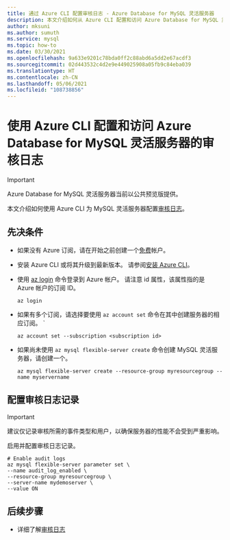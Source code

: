 ```yaml
---
title: 通过 Azure CLI 配置审核日志 - Azure Database for MySQL 灵活服务器
description: 本文介绍如何从 Azure CLI 配置和访问 Azure Database for MySQL 灵活服务器中的审核日志。
author: mksuni
ms.author: sumuth
ms.service: mysql
ms.topic: how-to
ms.date: 03/30/2021
ms.openlocfilehash: 9a633e9201c78bda0ff2c88abd6a5dd2e67acdf3
ms.sourcegitcommit: 02d443532c4d2e9e449025908a05fb9c84eba039
ms.translationtype: HT
ms.contentlocale: zh-CN
ms.lasthandoff: 05/06/2021
ms.locfileid: "108738856"
---
```

# <a name="configure-and-access-audit-logs-for-azure-database-for-mysql---flexible-server-using-the-azure-cli"></a>使用 Azure CLI 配置和访问 Azure Database for MySQL 灵活服务器的审核日志

> [!IMPORTANT]
> Azure Database for MySQL 灵活服务器当前以公共预览版提供。

本文介绍如何使用 Azure CLI 为 MySQL 灵活服务器配置[审核日志](concepts-audit-logs.md)。

## <a name="prerequisites"></a>先决条件
- 如果没有 Azure 订阅，请在开始之前创建一个[免费](https://azure.microsoft.com/free/)帐户。
- 安装 Azure CLI 或将其升级到最新版本。 请参阅[安装 Azure CLI](/cli/azure/install-azure-cli)。
-  使用 [az login](/cli/azure/reference-index#az_login) 命令登录到 Azure 帐户。 请注意 id 属性，该属性指的是 Azure 帐户的订阅 ID。

    ```azurecli-interactive
    az login
    ````

- 如果有多个订阅，请选择要使用 ```az account set``` 命令在其中创建服务器的相应订阅。
`
    ```azurecli
    az account set --subscription <subscription id>
    ```

- 如果尚未使用 ```az mysql flexible-server create``` 命令创建 MySQL 灵活服务器，请创建一个。

    ```azurecli
    az mysql flexible-server create --resource-group myresourcegroup --name myservername
    ```

## <a name="configure-audit-logging"></a>配置审核日志记录

>[!IMPORTANT]
> 建议仅记录审核所需的事件类型和用户，以确保服务器的性能不会受到严重影响。

启用并配置审核日志记录。

```azurecli
# Enable audit logs
az mysql flexible-server parameter set \
--name audit_log_enabled \
--resource-group myresourcegroup \
--server-name mydemoserver \
--value ON
```

## <a name="next-steps"></a>后续步骤
- 详细了解[审核日志](concepts-audit-logs.md)
